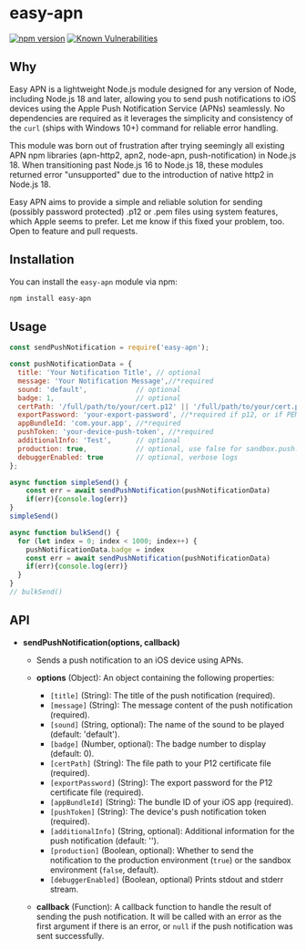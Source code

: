 # easy-apn
[![npm version](https://img.shields.io/npm/v/easy-apn)](https://www.npmjs.com/package/easy-apn)
[![Known Vulnerabilities](https://snyk.io/test/github/dchahla/easy-apn/badge.svg?targetFile=package.json)](https://snyk.io/test/github/dchahla/easy-apn?targetFile=package.json)

## Why
Easy APN is a lightweight Node.js module designed for any version of Node, including Node.js 18 and later, allowing you to send push notifications to iOS devices using the Apple Push Notification Service (APNs) seamlessly. No dependencies are required as it leverages the simplicity and consistency of the `curl` (ships with Windows 10+) command for reliable error handling.

This module was born out of frustration after trying seemingly all existing APN npm libraries (apn-http2, apn2, node-apn, push-notification) in Node.js 18. When transitioning past Node.js 16 to Node.js 18, these modules returned error "unsupported" due to the introduction of native http2 in Node.js 18.

Easy APN aims to provide a simple and reliable solution for sending (possibly password protected) .p12 or .pem files using system features, which Apple seems to prefer. Let me know if this fixed your problem, too. Open to feature and pull requests.

## Installation

You can install the `easy-apn` module via npm:

```bash
npm install easy-apn
```
## Usage 
```js
const sendPushNotification = require('easy-apn');

const pushNotificationData = {
  title: 'Your Notification Title', // optional
  message: 'Your Notification Message',//*required
  sound: 'default',            // optional
  badge: 1,                    // optional
  certPath: '/full/path/to/your/cert.p12' || '/full/path/to/your/cert.pem', //*required
  exportPassword: 'your-export-password', //*required if p12, or if PEM begins with BEGIN ENCRYPTED PRIVATE KEY
  appBundleId: 'com.your.app', //*required
  pushToken: 'your-device-push-token', //*required
  additionalInfo: 'Test',      // optional
  production: true,            // optional, use false for sandbox.push.apple.com must be dev certs 
  debuggerEnabled: true        // optional, verbose logs  
};

async function simpleSend() {
    const err = await sendPushNotification(pushNotificationData)
    if(err){console.log(err)}
}
simpleSend()

async function bulkSend() {
  for (let index = 0; index < 1000; index++) {
    pushNotificationData.badge = index
    const err = await sendPushNotification(pushNotificationData)
    if(err){console.log(err)}
  }
}
// bulkSend()
```
## API

- **sendPushNotification(options, callback)**
  - Sends a push notification to an iOS device using APNs.
  - **options** (Object): An object containing the following properties:
    - `[title]` (String): The title of the push notification (required).
    - `[message]` (String): The message content of the push notification (required).
    - `[sound]` (String, optional): The name of the sound to be played (default: 'default').
    - `[badge]` (Number, optional): The badge number to display (default: 0).
    - `[certPath]` (String): The file path to your P12 certificate file (required).
    - `[exportPassword]` (String): The export password for the P12 certificate file (required).
    - `[appBundleId]` (String): The bundle ID of your iOS app (required).
    - `[pushToken]` (String): The device's push notification token (required).
    - `[additionalInfo]` (String, optional): Additional information for the push notification (default: '').
    - `[production]` (Boolean, optional): Whether to send the notification to the production environment (`true`) or the sandbox environment (`false`, default).
    - `[debuggerEnabled]` (Boolean, optional) Prints stdout and stderr stream.

  - **callback** (Function): A callback function to handle the result of sending the push notification. It will be called with an error as the first argument if there is an error, or `null` if the push notification was sent successfully.

